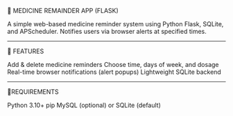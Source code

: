💊 MEDICINE REMAINDER APP (FLASK)

A simple web-based medicine reminder system using Python Flask, SQLite, and APScheduler. Notifies users via browser alerts at specified times.
______________________________________________________________________________________________________________________________________
🚀 FEATURES

Add & delete medicine reminders
Choose time, days of week, and dosage
Real-time browser notifications (alert popups)
Lightweight SQLite backend
__________________________________________________________________________________________________________________________________________
🧰REQUIREMENTS

Python 3.10+
pip
MySQL (optional) or SQLite (default)
